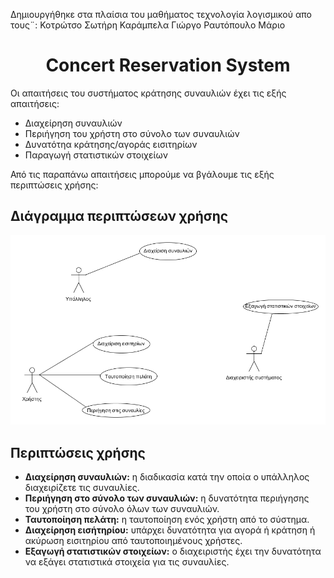 Δημιουργήθηκε στα πλαίσια του μαθήματος τεχνολογία λογισμικού απο τους¨:
Κοτρώτσο Σωτήρη
Καράμπελα Γιώργο
Ραυτόπουλο Μάριο
# <center> **Concert Reservation System** </center>
<p>
Οι απαιτήσεις του συστήματος κράτησης συναυλιών έχει τις εξής απαιτήσεις:
</p>

* Διαχείρηση συναυλιών
* Περιήγηση του χρήστη στο σύνολο των συναυλιών
* Δυνατότηα κράτησης/αγοράς εισιτηρίων
* Παραγωγή στατιστικών στοιχείων 

<p>
Από τις παραπάνω απαιτήσεις μπορούμε να βγάλουμε τις εξής περιπτώσεις χρήσης:
</p>

## Διάγραμμα περιπτώσεων χρήσης

![use case diagram][logo]

[logo]: docs/markdown/uml/requirements/uses_cases_diagram.png "use case diagram"

## Περιπτώσεις χρήσης
* <b>Διαχείρηση συναυλιών:</b> η διαδικασία κατά την οποία ο υπάλληλος διαχειρίζετε τις συναυλίες.
* <b>Περιήγηση στο σύνολο των συναυλιών:</b> η δυνατότητα περιήγησης του χρήστη στο σύνολο όλων των συναυλιών. 
* <b>Ταυτοποίηση πελάτη:</b> η ταυτοποίηση ενός χρήστη από το σύστημα.
* <b>Διαχείρηση εισήτηρίου:</b> υπάρχει δυνατότητα για αγορά ή κράτηση ή ακύρωση εισιτηρίου από ταυτοποιημένους χρήστες.
* <b>Εξαγωγή στατιστικών στοιχείων:</b> ο διαχειριστής έχει την δυνατότητα να εξάγει στατιστικά στοιχεία για τις συναυλίες.

